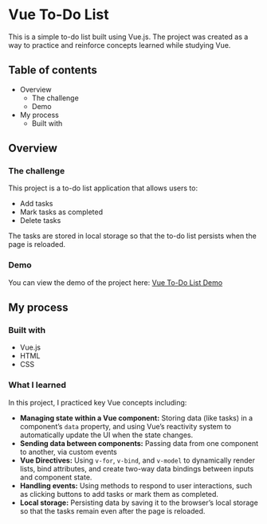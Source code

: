 # Vue To-Do List

This is a simple to-do list built using Vue.js. The project was created as a way to practice and reinforce concepts learned while studying Vue.

## Table of contents

- Overview
  - The challenge
  - Demo
- My process
  - Built with

## Overview

### The challenge

This project is a to-do list application that allows users to:

- Add tasks
- Mark tasks as completed
- Delete tasks

The tasks are stored in local storage so that the to-do list persists when the page is reloaded.

### Demo

You can view the demo of the project here: [Vue To-Do List Demo](https://saga-k.github.io/Vue-checklist/)

## My process

### Built with

- Vue.js
- HTML
- CSS

### What I learned

In this project, I practiced key Vue concepts including:

- **Managing state within a Vue component:** Storing data (like tasks) in a component’s `data` property, and using Vue’s reactivity system to automatically update the UI when the state changes.
- **Sending data between components:** Passing data from one component to another, via custom events
- **Vue Directives:** Using `v-for`, `v-bind`, and `v-model` to dynamically render lists, bind attributes, and create two-way data bindings between inputs and component state.
- **Handling events:** Using methods to respond to user interactions, such as clicking buttons to add tasks or mark them as completed.
- **Local storage:** Persisting data by saving it to the browser’s local storage so that the tasks remain even after the page is reloaded.

